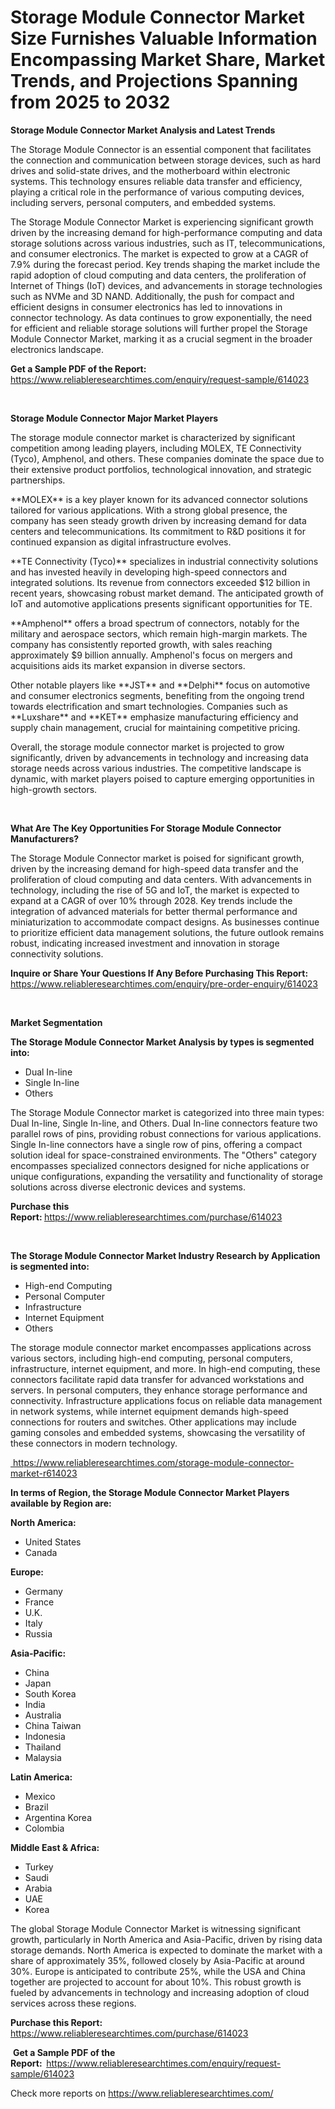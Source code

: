 <p><h1>Storage Module Connector Market Size Furnishes Valuable Information Encompassing Market Share, Market Trends, and Projections Spanning from 2025 to 2032</h1></p><p><strong>Storage Module Connector Market Analysis and Latest Trends</strong></p>
<p><p>The Storage Module Connector is an essential component that facilitates the connection and communication between storage devices, such as hard drives and solid-state drives, and the motherboard within electronic systems. This technology ensures reliable data transfer and efficiency, playing a critical role in the performance of various computing devices, including servers, personal computers, and embedded systems.</p><p>The Storage Module Connector Market is experiencing significant growth driven by the increasing demand for high-performance computing and data storage solutions across various industries, such as IT, telecommunications, and consumer electronics. The market is expected to grow at a CAGR of 7.9% during the forecast period. Key trends shaping the market include the rapid adoption of cloud computing and data centers, the proliferation of Internet of Things (IoT) devices, and advancements in storage technologies such as NVMe and 3D NAND. Additionally, the push for compact and efficient designs in consumer electronics has led to innovations in connector technology. As data continues to grow exponentially, the need for efficient and reliable storage solutions will further propel the Storage Module Connector Market, marking it as a crucial segment in the broader electronics landscape.</p></p>
<p><strong>Get a Sample PDF of the Report:&nbsp;</strong> <a href="https://www.reliableresearchtimes.com/enquiry/request-sample/614023?utm_campaign=2326&utm_medium=2&utm_source=Github&utm_content=ia&utm_term=24032025&utm_id=storage-module-connector">https://www.reliableresearchtimes.com/enquiry/request-sample/614023</a></p>
<p>&nbsp;</p>
<p><strong>Storage Module Connector Major Market Players</strong></p>
<p><p>The storage module connector market is characterized by significant competition among leading players, including MOLEX, TE Connectivity (Tyco), Amphenol, and others. These companies dominate the space due to their extensive product portfolios, technological innovation, and strategic partnerships.</p><p>**MOLEX** is a key player known for its advanced connector solutions tailored for various applications. With a strong global presence, the company has seen steady growth driven by increasing demand for data centers and telecommunications. Its commitment to R&D positions it for continued expansion as digital infrastructure evolves.</p><p>**TE Connectivity (Tyco)** specializes in industrial connectivity solutions and has invested heavily in developing high-speed connectors and integrated solutions. Its revenue from connectors exceeded $12 billion in recent years, showcasing robust market demand. The anticipated growth of IoT and automotive applications presents significant opportunities for TE.</p><p>**Amphenol** offers a broad spectrum of connectors, notably for the military and aerospace sectors, which remain high-margin markets. The company has consistently reported growth, with sales reaching approximately $9 billion annually. Amphenol's focus on mergers and acquisitions aids its market expansion in diverse sectors.</p><p>Other notable players like **JST** and **Delphi** focus on automotive and consumer electronics segments, benefiting from the ongoing trend towards electrification and smart technologies. Companies such as **Luxshare** and **KET** emphasize manufacturing efficiency and supply chain management, crucial for maintaining competitive pricing.</p><p>Overall, the storage module connector market is projected to grow significantly, driven by advancements in technology and increasing data storage needs across various industries. The competitive landscape is dynamic, with market players poised to capture emerging opportunities in high-growth sectors.</p></p>
<p>&nbsp;</p>
<p><strong>What Are The Key Opportunities For Storage Module Connector Manufacturers?</strong></p>
<p><p>The Storage Module Connector market is poised for significant growth, driven by the increasing demand for high-speed data transfer and the proliferation of cloud computing and data centers. With advancements in technology, including the rise of 5G and IoT, the market is expected to expand at a CAGR of over 10% through 2028. Key trends include the integration of advanced materials for better thermal performance and miniaturization to accommodate compact designs. As businesses continue to prioritize efficient data management solutions, the future outlook remains robust, indicating increased investment and innovation in storage connectivity solutions.</p></p>
<p><strong>Inquire or Share Your Questions If Any Before Purchasing This Report:</strong> <a href="https://www.reliableresearchtimes.com/enquiry/pre-order-enquiry/614023?utm_campaign=2326&utm_medium=2&utm_source=Github&utm_content=ia&utm_term=24032025&utm_id=storage-module-connector">https://www.reliableresearchtimes.com/enquiry/pre-order-enquiry/614023</a></p>
<p>&nbsp;</p>
<p><strong>Market Segmentation</strong></p>
<p><strong>The Storage Module Connector Market Analysis by types is segmented into:</strong></p>
<p><ul><li>Dual In-line</li><li>Single In-line</li><li>Others</li></ul></p>
<p><p>The Storage Module Connector market is categorized into three main types: Dual In-line, Single In-line, and Others. Dual In-line connectors feature two parallel rows of pins, providing robust connections for various applications. Single In-line connectors have a single row of pins, offering a compact solution ideal for space-constrained environments. The "Others" category encompasses specialized connectors designed for niche applications or unique configurations, expanding the versatility and functionality of storage solutions across diverse electronic devices and systems.</p></p>
<p><strong>Purchase this Report:&nbsp;</strong><a href="https://www.reliableresearchtimes.com/purchase/614023?utm_campaign=2326&utm_medium=2&utm_source=Github&utm_content=ia&utm_term=24032025&utm_id=storage-module-connector">https://www.reliableresearchtimes.com/purchase/614023</a></p>
<p>&nbsp;</p>
<p><strong>The Storage Module Connector Market Industry Research by Application is segmented into:</strong></p>
<p><ul><li>High-end Computing</li><li>Personal Computer</li><li>Infrastructure</li><li>Internet Equipment</li><li>Others</li></ul></p>
<p><p>The storage module connector market encompasses applications across various sectors, including high-end computing, personal computers, infrastructure, internet equipment, and more. In high-end computing, these connectors facilitate rapid data transfer for advanced workstations and servers. In personal computers, they enhance storage performance and connectivity. Infrastructure applications focus on reliable data management in network systems, while internet equipment demands high-speed connections for routers and switches. Other applications may include gaming consoles and embedded systems, showcasing the versatility of these connectors in modern technology.</p></p>
<p><a href="https://www.reliableresearchtimes.com/storage-module-connector-market-r614023?utm_campaign=2326&utm_medium=2&utm_source=Github&utm_content=ia&utm_term=24032025&utm_id=storage-module-connector">&nbsp;https://www.reliableresearchtimes.com/storage-module-connector-market-r614023</a></p>
<p><strong>In terms of Region, the Storage Module Connector Market Players available by Region are:</strong></p>
<p>
    <p> <strong> North America: </strong>
        <ul>
            <li>United States</li>
            <li>Canada</li>
        </ul>
        </p> 
    <p> <strong> Europe: </strong>
        <ul>
            <li>Germany</li>
            <li>France</li>
            <li>U.K.</li>
            <li>Italy</li>
            <li>Russia</li>
        </ul>
        </p> 
    <p> <strong> Asia-Pacific: </strong>
        <ul>
            <li>China</li>
            <li>Japan</li>
            <li>South Korea</li>
            <li>India</li>
            <li>Australia</li>
            <li>China Taiwan</li>
            <li>Indonesia</li>
            <li>Thailand</li>
            <li>Malaysia</li>
        </ul>
        </p> 
    <p> <strong> Latin America: </strong>
        <ul>
            <li>Mexico</li>
            <li>Brazil</li>
            <li>Argentina Korea</li>
            <li>Colombia</li>
        </ul>
        </p> 
    <p> <strong> Middle East & Africa: </strong>
        <ul>
            <li>Turkey</li>
            <li>Saudi</li>
            <li>Arabia</li>
            <li>UAE</li>
            <li>Korea</li>
        </ul>
    </p>
    </p>
<p><p>The global Storage Module Connector Market is witnessing significant growth, particularly in North America and Asia-Pacific, driven by rising data storage demands. North America is expected to dominate the market with a share of approximately 35%, followed closely by Asia-Pacific at around 30%. Europe is anticipated to contribute 25%, while the USA and China together are projected to account for about 10%. This robust growth is fueled by advancements in technology and increasing adoption of cloud services across these regions.</p></p>
<p><strong>Purchase this Report: </strong><a href="https://www.reliableresearchtimes.com/purchase/614023?utm_campaign=2326&utm_medium=2&utm_source=Github&utm_content=ia&utm_term=24032025&utm_id=storage-module-connector">https://www.reliableresearchtimes.com/purchase/614023</a></p>
<p>&nbsp;<strong>Get a Sample PDF of the Report:&nbsp;&nbsp;</strong><a href="https://www.reliableresearchtimes.com/enquiry/request-sample/614023?utm_campaign=2326&utm_medium=2&utm_source=Github&utm_content=ia&utm_term=24032025&utm_id=storage-module-connector">https://www.reliableresearchtimes.com/enquiry/request-sample/614023</a></p>
<p><strong></strong></p>
<p>Check more reports on <a href="https://www.reliableresearchtimes.com/?utm_campaign=2326&utm_medium=2&utm_source=Github&utm_content=ia&utm_term=24032025&utm_id=storage-module-connector">https://www.reliableresearchtimes.com/</a></p>